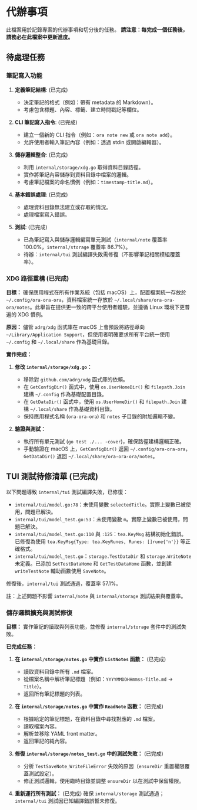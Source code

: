 # 代辦事項

此檔案用於記錄專案的代辦事項和切分後的任務。
**請注意：每完成一個任務後，請務必在此檔案中更新進度。**

## 待處理任務

### 筆記寫入功能

1.  **定義筆記結構**: (已完成)
    *   決定筆記的格式（例如：帶有 metadata 的 Markdown）。
    *   考慮包含標題、內容、標籤、建立時間戳記等欄位。

2.  **CLI 筆記寫入指令**: (已完成)
    *   建立一個新的 CLI 指令（例如：`ora note new` 或 `ora note add`）。
    *   允許使用者輸入筆記內容（例如：透過 stdin 或開啟編輯器）。

3.  **儲存邏輯整合**: (已完成)
    *   利用 `internal/storage/xdg.go` 取得資料目錄路徑。
    *   實作將筆記內容儲存到資料目錄中檔案的邏輯。
    *   考慮筆記檔案的命名慣例（例如：`timestamp-title.md`）。

4.  **基本錯誤處理**: (已完成)
    *   處理資料目錄無法建立或存取的情況。
    *   處理檔案寫入錯誤。

5.  **測試**: (已完成)
    *   已為筆記寫入與儲存邏輯編寫單元測試（`internal/note` 覆蓋率 100.0%，`internal/storage` 覆蓋率 86.7%）。
    *   待辦：`internal/tui` 測試編譯失敗需修復（不影響筆記相關模組覆蓋率）。

### XDG 路徑重構 (已完成)

**目標：** 確保應用程式在所有作業系統（包括 macOS）上，配置檔案統一存放於 `~/.config/ora-ora-ora`，資料檔案統一存放於 `~/.local/share/ora-ora-ora/notes`。此舉旨在提供更一致的跨平台使用者體驗，並遵循 Linux 環境下更普遍的 XDG 慣例。

**原因：** 儘管 `adrg/xdg` 函式庫在 macOS 上會預設將路徑導向 `~/Library/Application Support`，但使用者明確要求所有平台統一使用 `~/.config` 和 `~/.local/share` 作為基礎目錄。

**實作完成：**

1.  **修改 `internal/storage/xdg.go`：**
    *   移除對 `github.com/adrg/xdg` 函式庫的依賴。
    *   在 `GetConfigDir()` 函式中，使用 `os.UserHomeDir()` 和 `filepath.Join` 建構 `~/.config` 作為基礎配置目錄。
    *   在 `GetDataDir()` 函式中，使用 `os.UserHomeDir()` 和 `filepath.Join` 建構 `~/.local/share` 作為基礎資料目錄。
    *   保持應用程式名稱 (`ora-ora-ora`) 和 `notes` 子目錄的附加邏輯不變。

2.  **驗證與測試：**
    *   執行所有單元測試 (`go test ./... -cover`)，確保路徑建構邏輯正確。
    *   手動驗證在 macOS 上，`GetConfigDir()` 返回 `~/.config/ora-ora-ora`，`GetDataDir()` 返回 `~/.local/share/ora-ora-ora/notes`。

## TUI 測試待修清單 (已完成)

以下問題導致 `internal/tui` 測試編譯失敗，已修復：

- `internal/tui/model.go:78`：未使用變數 `selectedTitle`。實際上變數已被使用，問題已解決。
- `internal/tui/model_test.go:53`：未使用變數 `m`。實際上變數已被使用，問題已解決。
- `internal/tui/model_test.go:110` 與 `:125`：`tea.KeyMsg` 結構初始化錯誤。已修復為使用 `tea.KeyMsg{Type: tea.KeyRunes, Runes: []rune{'n'}}` 等正確格式。
- `internal/tui/model_test.go`：`storage.TestDataDir` 和 `storage.WriteNote` 未定義。已添加 `SetTestDataHome` 和 `GetTestDataHome` 函數，並創建 `writeTestNote` 輔助函數使用 `SaveNote`。

修復後，`internal/tui` 測試通過，覆蓋率 57.1%。

註：上述問題不影響 `internal/note` 與 `internal/storage` 測試結果與覆蓋率。

### 儲存邏輯擴充與測試修復

**目標：** 實作筆記的讀取與列表功能，並修復 `internal/storage` 套件中的測試失敗。

**已完成任務：**

1.  **在 `internal/storage/notes.go` 中實作 `ListNotes` 函數：** (已完成)
    *   讀取資料目錄中所有 `.md` 檔案。
    *   從檔案名稱中解析筆記標題（例如：`YYYYMMDDHHmmss-Title.md` -> `Title`）。
    *   返回所有筆記標題的列表。

2.  **在 `internal/storage/notes.go` 中實作 `ReadNote` 函數：** (已完成)
    *   根據給定的筆記標題，在資料目錄中尋找對應的 `.md` 檔案。
    *   讀取檔案內容。
    *   解析並移除 YAML front matter。
    *   返回筆記的純內容。

3.  **修復 `internal/storage/notes_test.go` 中的測試失敗：** (已完成)
    *   分析 `TestSaveNote_WriteFileError` 失敗的原因（`ensureDir` 重置權限覆蓋測試設定）。
    *   修正測試邏輯，使用臨時目錄並調整 `ensureDir` 以在測試中保留權限。

4.  **重新運行所有測試：** (已完成) 確保 `internal/storage` 測試通過；`internal/tui` 測試因已知編譯錯誤暫未修復。